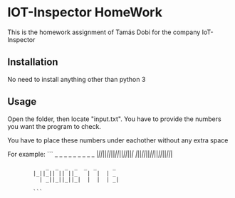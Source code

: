 # IOT-Inspector HomeWork

This is the homework assignment of Tamás Dobi for the company IoT-Inspector

## Installation
No need to install anything other than python 3

## Usage
Open the folder, then locate "input.txt". You have to provide the numbers you want the program to check.

You have to place these numbers under eachother without any extra space

For example: ```
             _  _  _  _  _  _  _  _  _ 
            |_||_||_||_||_||_||_||_||_|
            |_||_||_||_||_||_||_||_||_|
                           
                _  _  _  _  _  _     _ 
            |_||_|| || ||_   |  |  | _ 
              | _||_||_||_|  |  |  | _|
                                    
            ```
